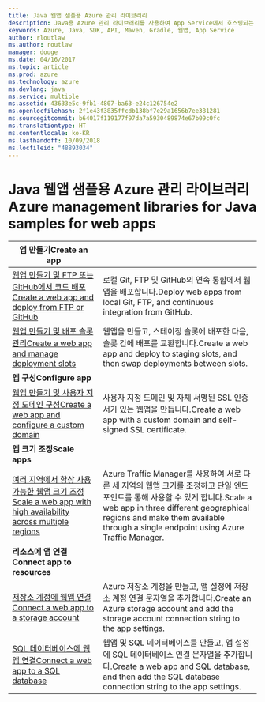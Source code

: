 ```yaml
---
title: Java 웹앱 샘플용 Azure 관리 라이브러리
description: Java용 Azure 관리 라이브러리를 사용하여 App Service에서 호스팅되는 Azure 웹앱을 만들고 업데이트하기 위한 샘플 코드를 얻습니다.
keywords: Azure, Java, SDK, API, Maven, Gradle, 웹앱, App Service
author: rloutlaw
ms.author: routlaw
manager: douge
ms.date: 04/16/2017
ms.topic: article
ms.prod: azure
ms.technology: azure
ms.devlang: java
ms.service: multiple
ms.assetid: 43633e5c-9fb1-4807-ba63-e24c126754e2
ms.openlocfilehash: 2f1e43f3835ffcdb138bf7e29a1656b7ee381281
ms.sourcegitcommit: b64017f119177f97da7a5930489874e67b09c0fc
ms.translationtype: HT
ms.contentlocale: ko-KR
ms.lasthandoff: 10/09/2018
ms.locfileid: "48893034"
---
```

# <a name="azure-management-libraries-for-java-samples-for-web-apps"></a><span data-ttu-id="be50f-104">Java 웹앱 샘플용 Azure 관리 라이브러리</span><span class="sxs-lookup"><span data-stu-id="be50f-104">Azure management libraries for Java samples for web apps</span></span>

| <span data-ttu-id="be50f-105">**앱 만들기**</span><span class="sxs-lookup"><span data-stu-id="be50f-105">**Create an app**</span></span> ||
|---|---|
| <span data-ttu-id="be50f-106">[웹앱 만들기 및 FTP 또는 GitHub에서 코드 배포][1]</span><span class="sxs-lookup"><span data-stu-id="be50f-106">[Create a web app and deploy from FTP or GitHub][1]</span></span> | <span data-ttu-id="be50f-107">로컬 Git, FTP 및 GitHub의 연속 통합에서 웹앱을 배포합니다.</span><span class="sxs-lookup"><span data-stu-id="be50f-107">Deploy web apps from local Git, FTP, and continuous integration from GitHub.</span></span> |
| <span data-ttu-id="be50f-108">[웹앱 만들기 및 배포 슬롯 관리][2]</span><span class="sxs-lookup"><span data-stu-id="be50f-108">[Create a web app and manage deployment slots][2]</span></span> | <span data-ttu-id="be50f-109">웹앱을 만들고, 스테이징 슬롯에 배포한 다음, 슬롯 간에 배포를 교환합니다.</span><span class="sxs-lookup"><span data-stu-id="be50f-109">Create a web app and deploy to staging slots, and then swap deployments between slots.</span></span> |
| <span data-ttu-id="be50f-110">**앱 구성**</span><span class="sxs-lookup"><span data-stu-id="be50f-110">**Configure app**</span></span> ||
| <span data-ttu-id="be50f-111">[웹앱 만들기 및 사용자 지정 도메인 구성][3]</span><span class="sxs-lookup"><span data-stu-id="be50f-111">[Create a web app and configure a custom domain][3]</span></span> | <span data-ttu-id="be50f-112">사용자 지정 도메인 및 자체 서명된 SSL 인증서가 있는 웹앱을 만듭니다.</span><span class="sxs-lookup"><span data-stu-id="be50f-112">Create a web app with a custom domain and self-signed SSL certificate.</span></span> |
| <span data-ttu-id="be50f-113">**앱 크기 조정**</span><span class="sxs-lookup"><span data-stu-id="be50f-113">**Scale apps**</span></span> ||
| <span data-ttu-id="be50f-114">[여러 지역에서 항상 사용 가능한 웹앱 크기 조정][4]</span><span class="sxs-lookup"><span data-stu-id="be50f-114">[Scale a web app with high availability across multiple regions][4]</span></span> | <span data-ttu-id="be50f-115">Azure Traffic Manager를 사용하여 서로 다른 세 지역의 웹앱 크기를 조정하고 단일 엔드포인트를 통해 사용할 수 있게 합니다.</span><span class="sxs-lookup"><span data-stu-id="be50f-115">Scale a web app in three different geographical regions and make them available through a single endpoint using Azure Traffic Manager.</span></span> | 
| <span data-ttu-id="be50f-116">**리소스에 앱 연결**</span><span class="sxs-lookup"><span data-stu-id="be50f-116">**Connect app to resources**</span></span> ||
| <span data-ttu-id="be50f-117">[저장소 계정에 웹앱 연결][5]</span><span class="sxs-lookup"><span data-stu-id="be50f-117">[Connect a web app to a storage account][5]</span></span> | <span data-ttu-id="be50f-118">Azure 저장소 계정을 만들고, 앱 설정에 저장소 계정 연결 문자열을 추가합니다.</span><span class="sxs-lookup"><span data-stu-id="be50f-118">Create an Azure storage account and add the storage account connection string to the app settings.</span></span> |
| <span data-ttu-id="be50f-119">[SQL 데이터베이스에 웹앱 연결][6]</span><span class="sxs-lookup"><span data-stu-id="be50f-119">[Connect a web app to a SQL database][6]</span></span> | <span data-ttu-id="be50f-120">웹앱 및 SQL 데이터베이스를 만들고, 앱 설정에 SQL 데이터베이스 연결 문자열을 추가합니다.</span><span class="sxs-lookup"><span data-stu-id="be50f-120">Create a web app and SQL database, and then add the SQL database connection string to the app settings.</span></span> |

[1]: java-sdk-configure-webapp-sources.md
[2]: https://azure.microsoft.com/resources/samples/app-service-java-manage-staging-and-production-slots-for-web-apps/
[3]: https://azure.microsoft.com/resources/samples/app-service-java-manage-web-apps-with-custom-domains/
[4]: https://azure.microsoft.com/resources/samples/app-service-java-scale-web-apps-on-linux/
[5]: https://azure.microsoft.com/resources/samples/app-service-java-manage-storage-connections-for-web-apps/
[6]: https://azure.microsoft.com/resources/samples/app-service-java-manage-data-connections-for-web-apps/
